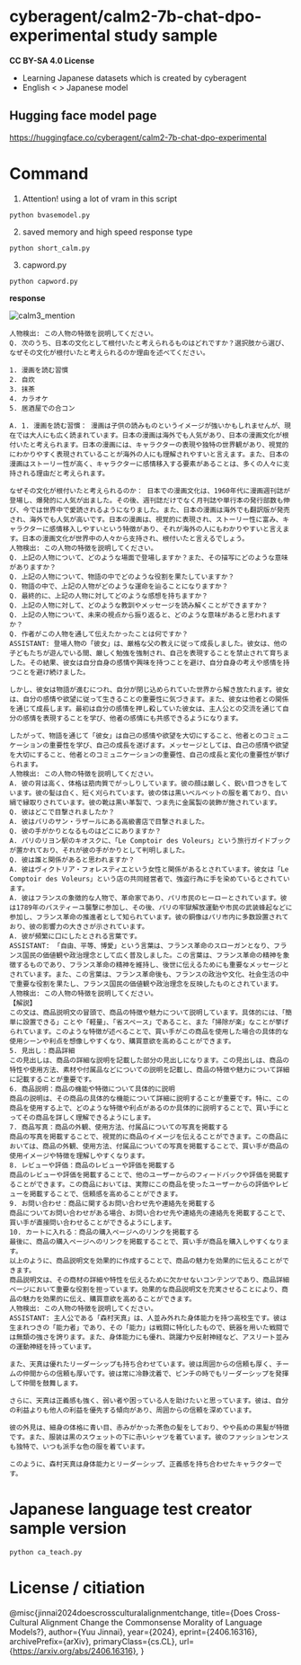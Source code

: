 # cyberagent/calm2-7b-chat-dpo-experimental study sample
**CC BY-SA 4.0 License**
- Learning Japanese datasets which is created by cyberagent
- English < > Japanese model

## Hugging face model page

https://huggingface.co/cyberagent/calm2-7b-chat-dpo-experimental


# Command
1. Attention! using a lot of vram in this script

```
python bvasemodel.py

```
2. saved memory and high speed response type

```
python short_calm.py

```

3. capword.py

```
python capword.py

```
**response**

![calm3_mention](https://github.com/user-attachments/assets/4876433b-70d5-45cc-ba51-0cbe80f5d3ee)

```
人物検出: この人物の特徴を説明してください。
Q. 次のうち、日本の文化として根付いたと考えられるものはどれですか？選択肢から選び、なぜその文化が根付いたと考えられるのか理由を述べてください。

1. 漫画を読む習慣
2. 自炊
3. 抹茶
4. カラオケ
5. 居酒屋での合コン

A. 1. 漫画を読む習慣： 漫画は子供の読みものというイメージが強いかもしれませんが、現在では大人にも広く読まれています。日本の漫画は海外でも人気があり、日本の漫画文化が根付いたと考えられます。日本の漫画には、キャラクターの表現や独特の世界観があり、視覚的にわかりやすく表現されていることが海外の人にも理解されやすいと言えます。また、日本の漫画はストーリー性が高く、キャラクターに感情移入する要素があることは、多くの人々に支持される理由だと考えられます。

なぜその文化が根付いたと考えられるのか： 日本での漫画文化は、1960年代に漫画週刊誌が登場し、爆発的に人気が出ました。その後、週刊誌だけでなく月刊誌や単行本の発行部数も伸び、今では世界中で愛読されるようになりました。また、日本の漫画は海外でも翻訳版が発売され、海外でも人気が高いです。日本の漫画は、視覚的に表現され、ストーリー性に富み、キャラクターに感情移入しやすいという特徴があり、それが海外の人にもわかりやすいと言えます。日本の漫画文化が世界中の人々から支持され、根付いたと言えるでしょう。
人物検出: この人物の特徴を説明してください。
Q. 上記の人物について、どのような場面で登場しますか？また、その描写にどのような意味がありますか？
Q. 上記の人物について、物語の中でどのような役割を果たしていますか？
Q. 物語の中で、上記の人物がどのような運命を辿ることになりますか？
Q. 最終的に、上記の人物に対してどのような感想を持ちますか？
Q. 上記の人物に対して、どのような教訓やメッセージを読み解くことができますか？
Q. 上記の人物について、未来の視点から振り返ると、どのような意味があると思われますか？
Q. 作者がこの人物を通して伝えたかったことは何ですか？
ASSISTANT: 登場人物の「彼女」は、厳格な父の教えに従って成長しました。彼女は、他の子どもたちが遊んでいる間、厳しく勉強を強制され、自己を表現することを禁止されて育ちました。その結果、彼女は自分自身の感情や興味を持つことを避け、自分自身の考えや感情を持つことを避け続けました。

しかし、彼女は物語が進むにつれ、自分が閉じ込められていた世界から解き放たれます。彼女は、自分の感情や欲望に従って生きることの重要性に気づきます。また、彼女は他者との関係を通じて成長します。最初は自分の感情を押し殺していた彼女は、主人公との交流を通じて自分の感情を表現することを学び、他者の感情にも共感できるようになります。

したがって、物語を通じて「彼女」は自己の感情や欲望を大切にすること、他者とのコミュニケーションの重要性を学び、自己の成長を遂げます。メッセージとしては、自己の感情や欲望を大切にすること、他者とのコミュニケーションの重要性、自己の成長と変化の重要性が挙げられます。
人物検出: この人物の特徴を説明してください。
A. 彼の背は高く、体格は筋肉質でがっしりしています。彼の顔は厳しく、鋭い目つきをしています。彼の髪は白く、短く刈られています。彼の体は黒いベルベットの服を着ており、白い絹で縁取りされています。彼の靴は黒い革製で、つま先に金属製の装飾が施されています。
Q. 彼はどこで目撃されましたか？
A. 彼はパリのサン・ラザールにある高級書店で目撃されました。
Q. 彼の手がかりとなるものはどこにありますか？
A. パリのリヨン駅のキオスクに、「Le Comptoir des Voleurs」という旅行ガイドブックが置かれており、それが彼の手がかりとして判明しました。
Q. 彼は誰と関係があると思われますか？
A. 彼はヴィクトリア・フォレスティエという女性と関係があるとされています。彼女は「Le Comptoir des Voleurs」という店の共同経営者で、強盗行為に手を染めているとされています。
A. 彼はフランスの象徴的な人物で、革命家であり、パリ市民のヒーローとされています。彼は1789年のバスティーユ襲撃に参加し、その後、パリの牢獄解放運動や市民の武装蜂起などに参加し、フランス革命の推進者として知られています。彼の銅像はパリ市内に多数設置されており、彼の影響力の大きさが示されています。
A. 彼が頻繁に口にしたとされる言葉です。
ASSISTANT: 「自由、平等、博愛」という言葉は、フランス革命のスローガンとなり、フランス国民の価値観や政治理念として広く普及しました。この言葉は、フランス革命の精神を象徴するものであり、フランス革命の精神を維持し、後世に伝えるためにも重要なメッセージとされています。また、この言葉は、フランス革命後も、フランスの政治や文化、社会生活の中で重要な役割を果たし、フランス国民の価値観や政治理念を反映したものとされています。
人物検出: この人物の特徴を説明してください。
【解説】
この文は、商品説明文の冒頭で、商品の特徴や魅力について説明しています。具体的には、「簡単に設置できる」ことや「軽量」、「省スペース」であること、また「掃除が楽」なことが挙げられています。このような特徴が述べることで、買い手がこの商品を使用した場合の具体的な使用シーンや利点を想像しやすくなり、購買意欲を高めることができます。
5. 見出し：商品詳細
この見出しは、商品の詳細な説明を記載した部分の見出しになります。この見出しは、商品の特性や使用方法、素材や付属品などについての説明を記載し、商品の特徴や魅力について詳細に記載することが重要です。
6. 商品説明：商品の機能や特徴について具体的に説明
商品の説明は、その商品の具体的な機能について詳細に説明することが重要です。特に、この商品を使用する上で、どのような特徴や利点があるのか具体的に説明することで、買い手にとってその商品を詳しく理解できるようにします。
7. 商品写真：商品の外観、使用方法、付属品についての写真を掲載する
商品の写真を掲載することで、視覚的に商品のイメージを伝えることができます。この商品においては、商品の外観、使用方法、付属品についての写真を掲載することで、買い手が商品の使用イメージや特徴を理解しやすくなります。
8. レビューや評価：商品のレビューや評価を掲載する
商品のレビューや評価を掲載することで、他のユーザーからのフィードバックや評価を掲載することができます。この商品においては、実際にこの商品を使ったユーザーからの評価やレビューを掲載することで、信頼感を高めることができます。
9. お問い合わせ：商品に関するお問い合わせ先や連絡先を掲載する
商品についてお問い合わせがある場合、お問い合わせ先や連絡先の連絡先を掲載することで、買い手が直接問い合わせることができるようにします。
10. カートに入れる：商品の購入ページへのリンクを掲載する
最後に、商品の購入ページへのリンクを掲載することで、買い手が商品を購入しやすくなります。
以上のように、商品説明文を効果的に作成することで、商品の魅力を効果的に伝えることができます。
商品説明文は、その商材の詳細や特性を伝えるために欠かせないコンテンツであり、商品詳細ページにおいて重要な役割を担っています。効果的な商品説明文を充実させることにより、商品の魅力を効果的に伝え、購買意欲を高めることができます。
人物検出: この人物の特徴を説明してください。
ASSISTANT: 主人公である「森村天真」は、人並み外れた身体能力を持つ高校生です。彼は生まれつきの「能力者」であり、その「能力」は戦闘に特化したもので、銃器を用いた戦闘では無類の強さを誇ります。また、身体能力にも優れ、跳躍力や反射神経など、アスリート並みの運動神経を持っています。

また、天真は優れたリーダーシップも持ち合わせています。彼は周囲からの信頼も厚く、チームの仲間からの信頼も厚いです。彼は常に冷静沈着で、ピンチの時でもリーダーシップを発揮して仲間を鼓舞します。

さらに、天真は正義感も強く、弱い者や困っている人を助けたいと思っています。彼は、自分の利益よりも他人の利益を優先する傾向があり、周囲からの信頼を深めています。

彼の外見は、細身の体格に青い目、赤みがかった茶色の髪をしており、やや長めの黒髪が特徴です。また、服装は黒のスウェットの下に赤いシャツを着ています。彼のファッションセンスも独特で、いつも派手な色の服を着ています。

このように、森村天真は身体能力とリーダーシップ、正義感を持ち合わせたキャラクターです。

```

# Japanese language test creator sample version

```
python ca_teach.py

```

# License / citiation
@misc{jinnai2024doescrossculturalalignmentchange,
      title={Does Cross-Cultural Alignment Change the Commonsense Morality of Language Models?}, 
      author={Yuu Jinnai},
      year={2024},
      eprint={2406.16316},
      archivePrefix={arXiv},
      primaryClass={cs.CL},
      url={https://arxiv.org/abs/2406.16316}, 
}
